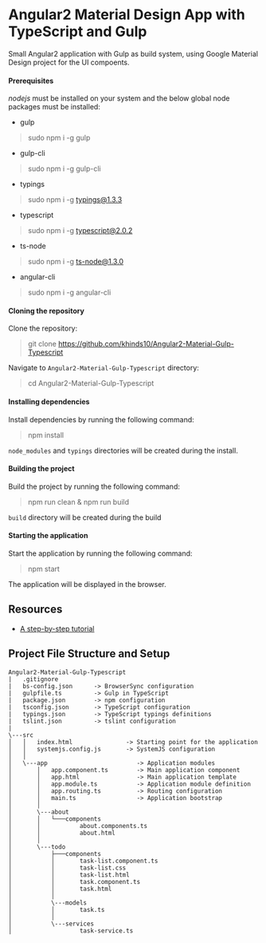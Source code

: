 Angular2 Material Design App with TypeScript and Gulp
==================================================================

Small Angular2 application with Gulp as build system, using Google Material Design project for the UI compoents.

#### Prerequisites

*nodejs* must be installed on your system and the below global node packages must be installed:

- gulp

> sudo npm i -g gulp

- gulp-cli

> sudo npm i -g gulp-cli

- typings

> sudo npm i -g typings@1.3.3

- typescript

> sudo npm i -g typescript@2.0.2

- ts-node

> sudo npm i -g ts-node@1.3.0

- angular-cli

> sudo npm i -g angular-cli

#### Cloning the repository

Clone the repository:

> git clone https://github.com/khinds10/Angular2-Material-Gulp-Typescript

Navigate to `Angular2-Material-Gulp-Typescript` directory:

> cd Angular2-Material-Gulp-Typescript

#### Installing dependencies

Install dependencies by running the following command:

> npm install

`node_modules` and `typings` directories will be created during the install.

#### Building the project

Build the project by running the following command:

> npm run clean & npm run build

`build` directory will be created during the build

#### Starting the application

Start the application by running the following command:

> npm start

The application will be displayed in the browser.

Resources
---------

- [A step-by-step tutorial](http://blog.codeleak.pl/2016/03/quickstart-angular2-with-typescript-and.html)

## Project File Structure and Setup

```
Angular2-Material-Gulp-Typescript
|   .gitignore
|   bs-config.json  	-> BrowserSync configuration
|   gulpfile.ts     	-> Gulp in TypeScript
|   package.json    	-> npm configuration
|   tsconfig.json   	-> TypeScript configuration
|   typings.json    	-> TypeScript typings definitions
|   tslint.json     	-> tslint configuration
|
\---src
│   │   index.html               -> Starting point for the application
│   │   systemjs.config.js       -> SystemJS configuration
│   │
│   \---app                         -> Application modules
│       │   app.component.ts        -> Main application component
│       │   app.html              	-> Main application template 
│       │   app.module.ts         	-> Application module definition
│       │   app.routing.ts        	-> Routing configuration
│       │   main.ts               	-> Application bootstrap
│       │
│       \---about 
│       │   └───components
│       │           about.components.ts
│       │           about.html
│       │
│       \---todo
│           ├───components
│           │       task-list.component.ts
│           │       task-list.css
│           │       task-list.html
│           │       task.component.ts
│           │       task.html
│           │
│           \---models
│           │       task.ts
│           │
│           \---services
│                   task-service.ts
```

